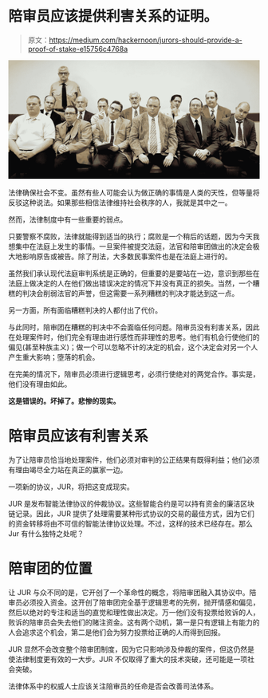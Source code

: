 # 陪审员应该提供利害关系的证明。

> 原文：<https://medium.com/hackernoon/jurors-should-provide-a-proof-of-stake-e15756c4768a>

![](img/a7db6dd6b30017b0885c94407dd8e52e.png)

法律确保社会不变。虽然有些人可能会认为做正确的事情是人类的天性，但等量将反驳这种说法。如果那些相信法律维持社会秩序的人，我就是其中之一。

然而，法律制度中有一些重要的弱点。

只要警察不腐败，法律就能得到适当的执行；腐败是一个稍后的话题，因为今天我想集中在法庭上发生的事情。一旦案件被提交法庭，法官和陪审团做出的决定会极大地影响原告或被告。除了刑法，大多数民事案件也是在法庭上进行的。

虽然我们承认现代法庭审判系统是正确的，但重要的是要站在一边，意识到那些在法庭上做决定的人在他们做出错误决定的情况下并没有真正的损失。当然，一个糟糕的判决会削弱法官的声誉，但这需要一系列糟糕的判决才能达到这一点。

另一方面，所有面临糟糕判决的人都付出了代价。

与此同时，陪审团在糟糕的判决中不会面临任何问题。陪审员没有利害关系，因此在处理案件时，他们完全有理由进行感性而非理性的思考。他们有机会行使他们的偏见(甚至种族主义)；做一个可以忽略不计的决定的机会，这个决定会对另一个人产生重大影响；堕落的机会。

在完美的情况下，陪审员必须进行逻辑思考，必须行使绝对的两党合作。事实是，他们没有理由如此。

**这是错误的。坏掉了。悲惨的现实。**

# 陪审员应该有利害关系

为了让陪审员恰当地处理案件，他们必须对审判的公正结果有既得利益；他们必须有理由竭尽全力站在真正的赢家一边。

一项新的协议，JUR，将把这变成现实。

JUR 是发布智能法律协议的仲裁协议。这些智能合约是可以持有资金的廉洁区块链记录。因此，JUR 提供了处理需要某种形式协议的交易的最佳方式，因为它们的资金转移将由不可信的智能法律协议处理。不过，这样的技术已经存在。那么 Jur 有什么独特之处呢？

# 陪审团的位置

让 JUR 与众不同的是，它开创了一个革命性的概念，将陪审团融入其协议中。陪审员必须投入资金。这开创了陪审团完全基于逻辑思考的先例，抛开情感和偏见，然后以绝对的专注和适当的直觉和理性做出决定。万一他们没有投票给败诉的人，败诉的陪审员会失去他们的赌注资金。这有两个动机，第一是只有逻辑上有能力的人会追求这个机会，第二是他们会为努力投票给正确的人而得到回报。

JUR 显然不会改变整个陪审团制度，因为它只影响涉及仲裁的案件，但这仍然是使法律制度更有效的一大步。JUR 不仅取得了重大的技术突破，还可能是一项社会突破。

法律体系中的权威人士应该关注陪审员的任命是否会改善司法体系。